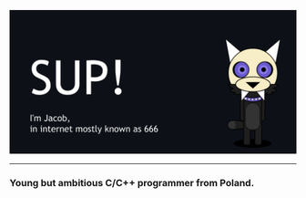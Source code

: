 ![image](https://github.com/I6-6-6I/I6-6-6I/blob/main/Mascot-Waveing-Banner.gif)
- - -
### Young but ambitious C/C++ programmer from Poland.
